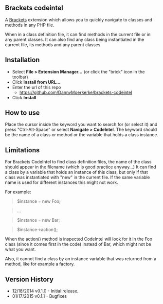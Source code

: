 ## Brackets codeintel

A [Brackets](http://brackets.io) extension which allows you to quickly navigate to classes and methods in any PHP file. 

When in a class definition file, it can find methods in the current file or in any parent classes. It can also find any class being instantiated in the current file, its methods and any parent classes.

## Installation

* Select **File > Extension Manager...** (or click the "brick" icon in the toolbar)
* Click **Install from URL...**
* Enter the url of this repo
  * https://github.com/DannyMoerkerke/brackets-codeintel
* Click **Install**

## How to use

Place the cursor inside the keyword you want to search for (or select it) and press "Ctrl-Alt-Space" or select **Navigate > CodeIntel**.
The keyword should be the name of a class or method or the variable that holds a class instance.

## Limitations

For Brackets CodeIntel to find class definition files, the name of the class should appear in the filename (which is good practice anyway...)
It can find a class by a variable that holds an instance of this class, but only if that class was instantiated with "new" in the current file. If the same variable name is used for different instances this might not work.

For example:


> $instance = new Foo;

> ...

> $instance = new Bar;

> $instance->action();


When the action() method is inspected CodeIntel will look for it in the Foo class (since it comes first in the code) instead of Bar, which might not be what you want.

Also, it cannot find a class by an instance variable that was returned from a method, like for example a factory.

## Version History

- 12/18/2014 v0.1.0 - Initial release.
- 01/17/2015 v0.1.1 - Bugfixes
